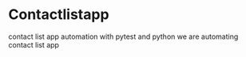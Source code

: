 # Contactlistapp
contact list app automation with pytest and python
we are automating contact list app
